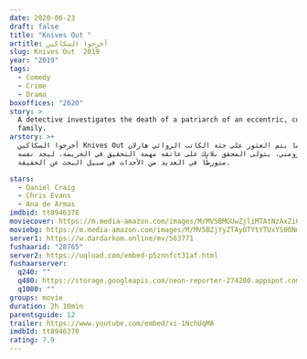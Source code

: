 ```yaml
---
date: 2020-06-23
draft: false
title: "Knives Out "
artitle: أخرجوا السكاكين
slug: Knives Out  2019
year: "2019"
tags:
  - Comedy
  - Crime
  - Drama
boxoffices: "2020"
story: >
  A detective investigates the death of a patriarch of an eccentric, combative
  family.
arstory: >+
  أخرجوا السكاكين Knives Out عندما يتم العثور على جثة الكاتب الروائي هارلان
  ثرومبي، يتولى المحقق بلانك على عاتقه مهمة التحقيق في الجريمة، ليجد نفسه
  متورطًا في العديد من الأحداث في سبيل البحث عن الحقيقة.

stars:
  - Daniel Craig
  - Chris Evans
  - Ana de Armas
imdbid: tt8946378
moviecover: https://m.media-amazon.com/images/M/MV5BMGUwZjliMTAtNzAxZi00MWNiLWE2NzgtZGUxMGQxZjhhNDRiXkEyXkFqcGdeQXVyNjU1NzU3MzE@._V1_SY1000_SX675_AL_.jpg
moviebg: https://m.media-amazon.com/images/M/MV5BZjYyZTAyOTYtYTUxYS00NmZhLWFjZTUtYTA0OThiNjk1NTA0XkEyXkFqcGdeQXVyODk4OTc3MTY@._V1_SY1000_SX1500_AL_.jpg
server1: https://w.dardarkom.online/mv/563771
fushaarid: "28765"
server2: https://uqload.com/embed-p5znnfct31af.html
fushaarserver:
  q240: ""
  q480: https://storage.googleapis.com/neon-reporter-274200.appspot.com/fushaar/media/28765/28765-480p.mp4
  q1080: ""
groups: movie
duration: 2h 10min
parentsguide: 12
trailer: https://www.youtube.com/embed/xi-1NchUqMA
imdbId: tt8946378
rating: 7.9
---
```

